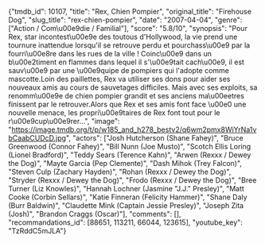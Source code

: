 {"tmdb_id": 10107, "title": "Rex, Chien Pompier", "original_title": "Firehouse Dog", "slug_title": "rex-chien-pompier", "date": "2007-04-04", "genre": ["Action / Com\u00e9die / Familial"], "score": "5.8/10", "synopsis": "Pour Rex, star incontest\u00e9e des toutous d'Hollywood, la vie prend une tournure inattendue lorsqu'il se retrouve perdu et pourchass\u00e9 par la fourri\u00e8re dans les rues de la ville ! Coinc\u00e9 dans un b\u00e2timent en flammes dans lequel il s'\u00e9tait cach\u00e9, il est sauv\u00e9 par une \u00e9quipe de pompiers qui l'adopte comme mascotte.Loin des paillettes, Rex va utiliser ses dons pour aider ses nouveaux amis au cours de sauvetages difficiles. Mais avec ses exploits, sa renomm\u00e9e de chien pompier grandit et ses anciens ma\u00eetres finissent par le retrouver.Alors que Rex et ses amis font face \u00e0 une nouvelle menace, les propri\u00e9taires de Rex font tout pour le r\u00e9cup\u00e9rer...", "image": "https://image.tmdb.org/t/p/w185_and_h278_bestv2/q6wm2pmx8WiYrNa1vbCaabCUDcD.jpg", "actors": ["Josh Hutcherson (Shane Fahey)", "Bruce Greenwood (Connor Fahey)", "Bill Nunn (Joe Musto)", "Scotch Ellis Loring (Lionel Bradford)", "Teddy Sears (Terence Kahn)", "Arwen (Rexxx / Dewey the Dog)", "Mayte Garcia (Pep Clemente)", "Dash Mihok (Trey Falcon)", "Steven Culp (Zachary Hayden)", "Rohan (Rexxx / Dewey the Dog)", "Stryder (Rexxx / Dewey the Dog)", "Frodo (Rexxx / Dewey the Dog)", "Bree Turner (Liz Knowles)", "Hannah Lochner (Jasmine \"J.J.\" Presley)", "Matt Cooke (Corbin Sellars)", "Katie Finneran (Felicity Hammer)", "Shane Daly (Burr Baldwin)", "Claudette Mink (Captain Jessie Presley)", "Joseph Zita (Josh)", "Brandon Craggs (Oscar)"], "comments": [], "recommandations_id": [88651, 113211, 66044, 123615], "youtube_key": "TzRddC5mJLA"}
